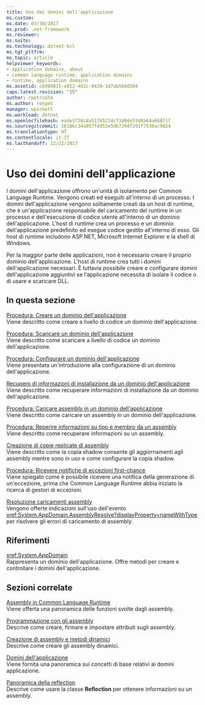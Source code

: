 ```yaml
---
title: Uso dei domini dell'applicazione
ms.custom: 
ms.date: 03/30/2017
ms.prod: .net-framework
ms.reviewer: 
ms.suite: 
ms.technology: dotnet-bcl
ms.tgt_pltfrm: 
ms.topic: article
helpviewer_keywords:
- application domains, about
- common language runtime, application domains
- runtime, application domains
ms.assetid: c6d99815-e022-4d2c-9420-1d7ab5b9d504
caps.latest.revision: "15"
author: rpetrusha
ms.author: ronpet
manager: wpickett
ms.workload: dotnet
ms.openlocfilehash: eade3728c8a51785214cf3d8de53d8a64a668f1f
ms.sourcegitcommit: 16186c34a957fdd52e5db7294f291f7530ac9d24
ms.translationtype: HT
ms.contentlocale: it-IT
ms.lasthandoff: 12/22/2017
---
```

# <a name="using-application-domains"></a>Uso dei domini dell'applicazione
I domini dell'applicazione offrono un'unità di isolamento per Common Language Runtime. Vengono creati ed eseguiti all'interno di un processo. I domini dell'applicazione vengono solitamente creati da un host di runtime, che è un'applicazione responsabile del caricamento del runtime in un processo e dell'esecuzione di codice utente all'interno di un dominio dell'applicazione. L'host di runtime crea un processo e un dominio dell'applicazione predefinito ed esegue codice gestito all'interno di esso. Gli host di runtime includono ASP.NET, Microsoft Internet Explorer e la shell di Windows.  
  
 Per la maggior parte delle applicazioni, non è necessario creare il proprio dominio dell'applicazione. L'host di runtime crea tutti i domini dell'applicazione necessari. È tuttavia possibile creare e configurare domini dell'applicazione aggiuntivi se l'applicazione necessita di isolare il codice o di usare e scaricare DLL.  
  
## <a name="in-this-section"></a>In questa sezione  
 [Procedura: Creare un dominio dell'applicazione](../../../docs/framework/app-domains/how-to-create-an-application-domain.md)  
 Viene descritto come creare a livello di codice un dominio dell'applicazione.  
  
 [Procedura: Scaricare un dominio dell'applicazione](../../../docs/framework/app-domains/how-to-unload-an-application-domain.md)  
 Viene descritto come scaricare a livello di codice un dominio dell'applicazione.  
  
 [Procedura: Configurare un dominio dell'applicazione](../../../docs/framework/app-domains/how-to-configure-an-application-domain.md)  
 Viene presentata un'introduzione alla configurazione di un dominio dell'applicazione.  
  
 [Recupero di informazioni di installazione da un dominio dell'applicazione](../../../docs/framework/app-domains/retrieve-setup-information.md)  
 Viene descritto come recuperare informazioni di installazione da un dominio dell'applicazione.  
  
 [Procedura: Caricare assembly in un dominio dell'applicazione](../../../docs/framework/app-domains/how-to-load-assemblies-into-an-application-domain.md)  
 Viene descritto come caricare un assembly in un dominio dell'applicazione.  
  
 [Procedura: Reperire informazioni su tipo e membro da un assembly](../../../docs/framework/app-domains/how-to-obtain-type-and-member-information-from-an-assembly.md)  
 Viene descritto come recuperare informazioni su un assembly.  
  
 [Creazione di copie replicate di assembly](../../../docs/framework/app-domains/shadow-copy-assemblies.md)  
 Viene descritto come la copia shadow consente gli aggiornamenti agli assembly mentre sono in uso e come configurare la copia shadow.  
  
 [Procedura: Ricevere notifiche di eccezioni first-chance](../../../docs/framework/app-domains/how-to-receive-first-chance-exception-notifications.md)  
 Viene spiegato come è possibile ricevere una notifica della generazione di un'eccezione, prima che Common Language Runtime abbia iniziato la ricerca di gestori di eccezioni.  
  
 [Risoluzione caricamenti assembly](../../../docs/framework/app-domains/resolve-assembly-loads.md)  
 Vengono offerte indicazioni sull'uso dell'evento <xref:System.AppDomain.AssemblyResolve?displayProperty=nameWithType> per risolvere gli errori di caricamento di assembly.  
  
## <a name="reference"></a>Riferimenti  
 <xref:System.AppDomain>  
 Rappresenta un dominio dell'applicazione. Offre metodi per creare e controllare i domini dell'applicazione.  
  
## <a name="related-sections"></a>Sezioni correlate  
 [Assembly in Common Language Runtime](../../../docs/framework/app-domains/assemblies-in-the-common-language-runtime.md)  
 Viene offerta una panoramica delle funzioni svolte dagli assembly.  
  
 [Programmazione con gli assembly](../../../docs/framework/app-domains/programming-with-assemblies.md)  
 Descrive come creare, firmare e impostare attributi sugli assembly.  
  
 [Creazione di assembly e metodi dinamici](../../../docs/framework/reflection-and-codedom/emitting-dynamic-methods-and-assemblies.md)  
 Descrive come creare gli assembly dinamici.  
  
 [Domini dell'applicazione](../../../docs/framework/app-domains/application-domains.md)  
 Viene fornita una panoramica sui concetti di base relativi ai domini applicazione.  
  
 [Panoramica della reflection](../../../docs/framework/reflection-and-codedom/reflection.md)  
 Descrive come usare la classe **Reflection** per ottenere informazioni su un assembly.
